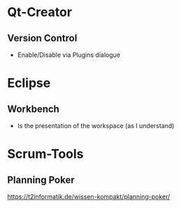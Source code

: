 # Qt-Creator
## Version Control
- Enable/Disable via Plugins dialogue

# Eclipse
## Workbench
- Is the presentation of the workspace (as I understand)

# Scrum-Tools
## Planning Poker
https://t2informatik.de/wissen-kompakt/planning-poker/
